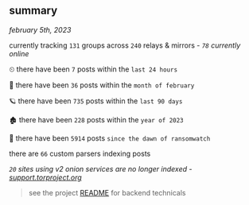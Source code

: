 
## summary
_february 5th, 2023_

currently tracking `131` groups across `240` relays & mirrors - _`78` currently online_

⏲ there have been `7` posts within the `last 24 hours`

🦈 there have been `36` posts within the `month of february`

🪐 there have been `735` posts within the `last 90 days`

🏚 there have been `228` posts within the `year of 2023`

🦕 there have been `5914` posts `since the dawn of ransomwatch`

there are `66` custom parsers indexing posts

_`20` sites using v2 onion services are no longer indexed - [support.torproject.org](https://support.torproject.org/onionservices/v2-deprecation/)_

> see the project [README](https://github.com/joshhighet/ransomwatch#ransomwatch--) for backend technicals
